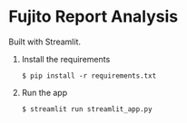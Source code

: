 # Fujito Report Analysis 
Built with Streamlit.

1. Install the requirements

   ```
   $ pip install -r requirements.txt
   ```

2. Run the app

   ```
   $ streamlit run streamlit_app.py
   ```
